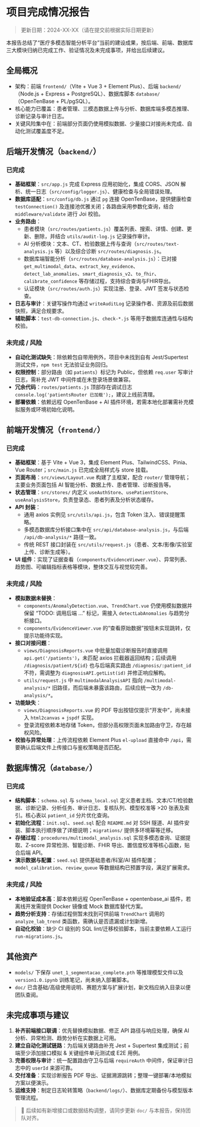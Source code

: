 # 项目完成情况报告

> 更新日期：2024-XX-XX（请在提交前根据实际日期更新）

本报告总结了“医疗多模态智能分析平台”当前的建设成果，按后端、前端、数据库三大模块归纳已完成工作、验证情况及未完成事项，并给出后续建议。

## 全局概况
- 架构：前端 `frontend/`（Vite + Vue 3 + Element Plus）、后端 `backend/`（Node.js + Express + PostgreSQL）、数据库脚本 `database/`（OpenTenBase + PL/pgSQL）。
- 核心能力已覆盖：患者管理、三模态数据上传与分析、数据库端多模态推理、诊断记录与审计日志。
- 关键风险集中在：前端部分页面仍使用模拟数据、少量接口对接尚未完成、自动化测试覆盖度不足。

## 后端开发情况（`backend/`）

### 已完成
- **基础框架**：`src/app.js` 完成 Express 应用初始化，集成 CORS、JSON 解析、统一日志（`src/config/logger.js`）、健康检查与全局错误处理。
- **数据库适配**：`src/config/db.js` 通过 `pg` 连接 OpenTenBase，提供健康检查 `testConnection()` 及连接池优雅关闭；各路由采用参数化查询，结合 `middleware/validate` 进行 Joi 校验。
- **业务路由**：
  - 患者模块（`src/routes/patients.js`）覆盖列表、搜索、详情、创建、更新、删除，并结合 `utils/audit-log.js` 记录操作审计。
  - AI 分析模块：文本、CT、检验数据上传与查询（`src/routes/text-analysis.js` 等）以及综合诊断 `src/routes/diagnosis.js`。
  - 数据库端智能分析（`src/routes/database-analysis.js`）：已对接 `get_multimodal_data`、`extract_key_evidence`、`detect_lab_anomalies`、`smart_diagnosis_v2`、`to_fhir`、`calibrate_confidence` 等存储过程，支持综合查询与FHIR导出。
  - 认证模块（`src/routes/auth.js`）实现注册、登录、JWT 签发与状态检查。
- **日志与审计**：关键写操作均通过 `writeAuditLog` 记录操作者、资源及前后数据快照，满足合规要求。
- **辅助脚本**：`test-db-connection.js`、`check-*.js` 等用于数据库连通性与结构校验。

### 未完成 / 风险
- **自动化测试缺失**：除依赖包自带用例外，项目中未找到自有 Jest/Supertest 测试文件，`npm test` 无法验证业务回归。
- **权限控制**：部分路由（如 `patients`）标记为 Public，但依赖 `req.user` 写审计日志，需补充 JWT 中间件或在未登录场景做兼容。
- **冗余代码**：`routes/patients.js` 顶部存在调试日志 `console.log('patientsRouter 已加载');`，建议上线前清理。
- **部署依赖**：依赖远程 OpenTenBase + AI 插件环境，若需本地化部署需补充模拟服务或环境初始化说明。

## 前端开发情况（`frontend/`）

### 已完成
- **基础框架**：基于 Vite + Vue 3，集成 Element Plus、TailwindCSS、Pinia、Vue Router；`src/main.js` 已完成全局样式与 store 挂载。
- **页面布局**：`src/views/Layout.vue` 构建了主框架，配合 `router/` 管理导航；主要业务页面包括 AI 智能分析、数据上传、患者管理、诊断报告等。
- **状态管理**：`src/stores/` 内定义 `useAuthStore`、`usePatientStore`、`useAnalysisStore`，负责登录态、患者列表及分析状态缓存。
- **API 封装**：
  - 通用 axios 实例见 `src/utils/api.js`，包含 Token 注入、错误提醒策略。
  - 多模态数据库分析接口集中在 `src/api/database-analysis.js`，与后端 `/api/db-analysis/*` 路径一致。
  - 传统 REST 接口封装在 `src/utils/request.js`（患者、文本/影像/实验室上传、诊断生成等）。
- **UI 组件**：实现了证据查看（`components/EvidenceViewer.vue`）、异常列表、趋势图、可编辑指标表格等模块，整体交互与视觉较完善。

### 未完成 / 风险
- **模拟数据未替换**：
  - `components/AnomalyDetection.vue`、`TrendChart.vue` 仍使用模拟数据并保留 “TODO: 调用后端 …” 标记，需接入 `detectLabAnomalies` 与趋势分析接口。
  - `components/EvidenceViewer.vue` 的“查看原始数据”按钮未实现跳转，仅提示功能待实现。
- **接口对接问题**：
  - `views/DiagnosisReports.vue` 中批量加载诊断报告时直接调用 `api.get('/patients')`，未匹配 axios 拦截器返回结构；后续调用 `/diagnosis/patient/${id}` 也与后端真实路由 `/diagnosis/:patient_id` 不符，需调整为 `diagnosisAPI.getList(id)` 并修正响应解构。
  - `utils/request.js` 中 `multimodalAnalysisAPI` 指向 `/multimodal-analysis/*` 旧路径，而后端未暴露该路由，后续应统一改为 `/db-analysis/*`。
- **功能缺失**：
  - `views/DiagnosisReports.vue` 的 PDF 导出按钮仅提示“开发中”，尚未接入 `html2canvas` + `jspdf` 实现。
  - 登录流程依赖本地存储 Token，但部分高权限页面未加路由守卫，存在越权风险。
- **校验与异常处理**：上传流程依赖 Element Plus `el-upload` 直接命中 `/api`，需要确认后端文件上传接口与鉴权策略是否匹配。

## 数据库情况（`database/`）

### 已完成
- **结构脚本**：`schema.sql` 与 `schema_local.sql` 定义患者主档、文本/CT/检验数据、诊断记录、分析任务、审计日志、复核队列、模型校准等 >20 张表及索引。核心表以 `patient_id` 分片优化查询。
- **初始化流程**：`init.sql`、`seed.sql` 配合 `README.md` 对 SSH 隧道、AI 插件安装、脚本执行顺序做了详细说明；`migrations/` 提供多环境幂等迁移。
- **存储过程**：`procedures/multimodal_analysis.sql` 实现多模态查询、证据提取、Z-score 异常检测、智能诊断、FHIR 导出、置信度校准等核心函数，贴合后端 API。
- **演示数据与配置**：`seed.sql` 提供基础患者/科室/AI 插件配置；`model_calibration`、`review_queue` 等数据结构已预置字段，满足扩展需求。

### 未完成 / 风险
- **本地验证成本高**：脚本依赖远程 OpenTenBase + opentenbase_ai 插件，若离线开发需提供 Docker 镜像或 Mock 数据库替代方案。
- **趋势分析支持**：存储过程侧暂未找到可供前端 `TrendChart` 调用的 `analyze_lab_trend` 类函数，需确认是否遗漏或计划新增。
- **自动化校验**：缺少 CI 级别的 SQL lint/迁移校验脚本，当前主要依赖人工运行 `run-migrations.js`。

## 其他资产
- `models/` 下保存 `unet_1_segmentacao_complete.pth` 等推理模型文件以及 `version1.0.ipynb` 训练笔记，尚未纳入部署脚本。
- `doc/` 已含基础/高级使用说明、赛题方案与扩展计划，新文档应纳入目录以便团队查阅。

## 未完成事项与建议
1. **补齐前端接口联调**：优先替换模拟数据、修正 API 路径与响应处理，确保 AI 分析、异常检测、趋势分析在实数据上可用。
2. **建立自动化测试链路**：为后端关键路由补充 Jest + Supertest 集成测试；前端至少添加接口模拟 & 关键组件单元测试或 E2E 用例。
3. **完善权限与审计**：统一配置路由守卫与后端 `requireAuth` 中间件，保证审计日志中的 `userId` 来源可靠。
4. **交付准备**：实现诊断报告 PDF 导出、证据溯源跳转；整理一键部署/本地模拟方案以便演示。
5. **运维支持**：制定日志轮转策略（`backend/logs/`）、数据库定期备份与模型版本管理流程。

> 📌 后续如有新增接口或数据结构调整，请同步更新 `doc/` 与本报告，保持团队对齐。

